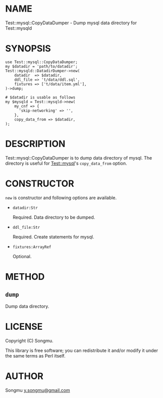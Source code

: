 # NAME

Test::mysql::CopyDataDumper - Dump mysql data directory for Test::mysqld

# SYNOPSIS

    use Test::mysql::CopyDataDumper;
    my $datadir = 'path/to/datadir';
    Test::mysqld::DatadirDumper->new(
        datadir  => $datadir,
        ddl_file => 't/data/ddl.sql',
        fixtures => ['t/data/item.yml'],
    )->dump;

    # $datadir is usable as follows
    my $mysqld = Test::mysqld->new(
        my_cnf => {
          'skip-networking' => '',
        },
        copy_data_from => $datadir,
    );

# DESCRIPTION

Test::mysql::CopyDataDumper is to dump data directory of mysql.
The directory is useful for [Test::mysql](http://search.cpan.org/perldoc?Test::mysql)'s `copy_data_from` option.

# CONSTRUCTOR

`new` is constructor and following options are available.

- `datadir:Str`

    Required. Data directory to be dumped.

- `ddl_file:Str`

    Required. Create statements for mysql.

- `fixtures:ArrayRef`

    Optional.

# METHOD

## `dump`

Dump data directory.

# LICENSE

Copyright (C) Songmu.

This library is free software; you can redistribute it and/or modify
it under the same terms as Perl itself.

# AUTHOR

Songmu <y.songmu@gmail.com>
